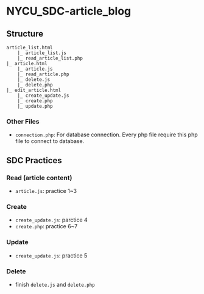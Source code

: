# NYCU_SDC-article_blog
## Structure
```
article_list.html
    |_ article_list.js
    |_ read_article_list.php
|_ article.html
    |_ article.js
    |_ read_article.php
    |_ delete.js
    |_ delete.php
|_ edit_article.html
    |_ create_update.js
    |_ create.php
    |_ update.php
```
### Other Files
- `connection.php`: For database connection. Every php file require this php file to connect to database.
## SDC Practices
### Read (article content)
- `article.js`: practice 1~3
### Create
- `create_update.js`: parctice 4
- `create.php`: practice 6~7
### Update
- `create_update.js`: practice 5
### Delete
- finish `delete.js` and `delete.php`

